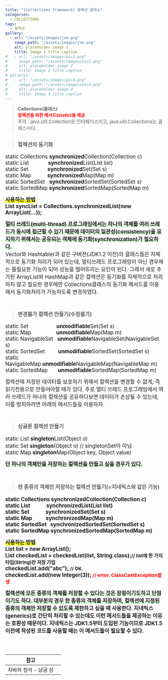 ```yaml
---
title: "[Collections framework] 컬렉션 클래스"
categories:
  - COLLECTIONS
tags:
  - 컬렉션
gallery:
  - url: "/assets/images/jvm.png"
    image_path: "/assets/images/jvm.png"
    alt: placeholder image 1
    title: Image 1 title caption
#   - url: "/assets/images/pic2.png"
#     image_path: "/assets/images/pic2.png"
#     alt: placeholder image 2
#     title: Image 2 title caption
# gallery2:
#   - url: "/assets/images/pic4.png"
#     image_path: "/assets/images/pic4.png"
#     alt: placeholder image 4
#     title: Image 4 title caption
---
```


> <b>Collections(클래스)<br><span style="color:red;">컬렉션을 위한 메서드(static)을 제공</span></b><br><span style="font-size:15px">주의 : java.util.Collection은 인터페이스이고, java.util.Collections는 클래스이다.</span>

<!-- <figure>
  {{ fig_img | markdownify | remove: "<p>" | remove: "</p>" }}
{% include gallery id="gallery"%}
</figure> -->

> <h2><span style="font-size:16.7px;">컬렉션의 동기화</span></h2>

<span style="font-size:16.7px;">
static Collections <b>synchronized</b>Collection(Collection c)<br>
static List&nbsp;&nbsp;&nbsp;&nbsp;&nbsp;&nbsp;&nbsp;&nbsp;&nbsp;&nbsp;&nbsp;&nbsp;&nbsp;<b>synchronized</b>List(List list)<br>
static Set&nbsp;&nbsp;&nbsp;&nbsp;&nbsp;&nbsp;&nbsp;&nbsp;&nbsp;&nbsp;&nbsp;&nbsp;&nbsp;<b>synchronized</b>Set(Set s)<br>
static Map&nbsp;&nbsp;&nbsp;&nbsp;&nbsp;&nbsp;&nbsp;&nbsp;&nbsp;&nbsp;&nbsp;<b>synchronized</b>Map(Map m)<br>
static SortedSet&nbsp;&nbsp;&nbsp;<b>synchronized</b>SortedSet(SortedSet s)<br>
static SortedMap <b>synchronized</b>SortedMap(SortedMap m)<br>
</span>

<span style="font-size:16.7px;"><b><span style="box-shadow: inset 0 -10px 0 yellow; ">사용하는 방법</span><br>
List syncList = Collections.synchronizedList(new ArrayList(...));</b></span>

<span style="font-size:16.7px;"><span style="box-shadow: inset 0 -10px 0 #D9FCDB; "><b>멀티 쓰레드(multi-thread) 프로그래밍에서는 하나의 객체를 여러 쓰레드가 동시에 접근할 수 있기 때문에 데이터의 일관성(consistency)을 유지하기 위해서는 공유되는 객체에 동기화(synchronization)가 필요하다.</b></span><br> Vector와 Hashtabler과 같은 구버젼(JDK1.2 이전)의 클래스들은 자체적으로 동기화 처리가 되어 있는데, 멀티쓰레드 프로그래밍이 아닌 경우에는 불필요한 기능이 되어 성능을 떨어뜨리는 요인이 된다. 그래서 새로 추가된 ArrayList와 HashMap과 같은 컬렉션은 동기화를 자체적으로 처리하지 않고 필요한 경우에만 Collections클래스의 동기화 메서드를 이용해서 동기화처리가 가능하도록 변경하였다.</span><br><br>

> <h2><span style="font-size:16.7px;">변경불가 컬렉션 만들기(수정불가)</span></h2>

<span style="font-size:16.7px;">
static Set&nbsp;&nbsp;&nbsp;&nbsp;&nbsp;&nbsp;&nbsp;&nbsp;&nbsp;&nbsp;&nbsp;&nbsp;&nbsp;&nbsp;&nbsp;&nbsp;&nbsp;&nbsp;&nbsp;<b>unmodifiable</b>Set(Set s)<br>
static Map&nbsp;&nbsp;&nbsp;&nbsp;&nbsp;&nbsp;&nbsp;&nbsp;&nbsp;&nbsp;&nbsp;&nbsp;&nbsp;&nbsp;&nbsp;&nbsp;&nbsp;<b>unmodifiable</b>Map(Map m)<br>
static NavigableSet&nbsp;&nbsp;&nbsp;<b>unmodifiable</b>NavigableSet(NavigableSet s)<br>
static SortedSet&nbsp;&nbsp;&nbsp;&nbsp;&nbsp;&nbsp;&nbsp;&nbsp;&nbsp;<b>unmodifiable</b>SortedSet(SortedSet s)<br>
static NavigableMap&nbsp;<b>unmodifiable</b>NavigableMap(NavigableMap m)<br>
static SortedMap&nbsp;&nbsp;&nbsp;&nbsp;&nbsp;&nbsp;&nbsp;<b>unmodifiable</b>SortedMap(SortedMap m)<br>
</span>

<span style="font-size:16.7px;">컬렉션에 저장된 데이터를 보호하기 위해서 컬렉션을 변경할 수 없게, 즉 읽기전용으로 만들어야할 때가 있다.
주로 멀티 쓰레드 프로그래밍에서 여러 쓰레드가 하나의 컬렉션을 공유하다보면 데이터가 손상될 수 있는데, 이를 방지하려면 아래의 메서드들을 이용하자.</span><br><br>

> <h2><span style="font-size:16.7px;">싱글톤 컬렉션 만들기</span></h2>

<span style="font-size:16.7px;">
static List <b>singleton</b>List(Object o)<br>
static Set&nbsp;<b>singleton</b>(Object o)  // singletonSet이 아님<br>
static Map&nbsp;<b>singleton</b>Map(Object key, Object value)<br>
</span>

<span style="font-size:16.7px;"><span style="box-shadow: inset 0 -10px 0 #D9FCDB; "><b>단 하나의 객체만을 저장<b><span>하는 컬렉션을 만들고 싶을 경우가 있다.</span><br><br>

> <h2><span style="font-size:16.7px;">한 종류의 객체만 저장하는 컬렉션 만들기(=지네릭스와 같은 기능)</span></h2>

<span style="font-size:16.7px;">
static Collections <b>synchronized</b>Collection(Collection c)<br>
static List&nbsp;&nbsp;&nbsp;&nbsp;&nbsp;&nbsp;&nbsp;&nbsp;&nbsp;&nbsp;&nbsp;&nbsp;&nbsp;<b>synchronized</b>List(List list)<br>
static Set&nbsp;&nbsp;&nbsp;&nbsp;&nbsp;&nbsp;&nbsp;&nbsp;&nbsp;&nbsp;&nbsp;&nbsp;&nbsp;<b>synchronized</b>Set(Set s)<br>
static Map&nbsp;&nbsp;&nbsp;&nbsp;&nbsp;&nbsp;&nbsp;&nbsp;&nbsp;&nbsp;&nbsp;<b>synchronized</b>Map(Map m)<br>
static SortedSet&nbsp;&nbsp;&nbsp;<b>synchronized</b>SortedSet(SortedSet s)<br>
static SortedMap <b>synchronized</b>SortedMap(SortedMap m)<br>
</span>

<span style="font-size:16.7px;"><b><span style="box-shadow: inset 0 -10px 0 yellow; ">사용하는 방법</span><br>
List list = new ArrayList();<br>
List checkedList = checkedList(list, String.class);</b><span style="font-size:15px">// list에 한 가지타입(String)만 저장 가입</span><br>
<b>checkedList.add("abc"); </b><span style="font-size:15px"> // OK. </span><br>
<b>checkedList.add(new Integer(3)); </b><span style="font-size:15px; color:red;">// error. ClassCastException발생</span>
</span>

<span style="font-size:16.7px;"><span style="box-shadow: inset 0 -10px 0 #D9FCDB; "><b>컬렉션에 모든 종류의 객체를 저장할 수 있다는 것은 장점이기도하고 단점이기도 하다. 대부분의 경우
한 종류의 객체를 저장하며, 컬렉션에 지정된 종류의 객체만 저장할 수 있도록 제한</b></span>하고 싶을 때 사용한다. 지네릭스(generics)로 간단히 처리할 수 있는데도 이런 메서드들을 제공하는 이유는 호환성 때문이다. 지네릭스는 JDK1.5부터 도입된 기능이므로 JDK1.5이전에 작성된 코드를 사용할 때는 이 메서드들이 필요할 수 있다.</span><br><br>

<br>

| 참고                  |     |
| --------------------- | --- |
| 자바의 정석 - 남궁 성 |     |

<br>
